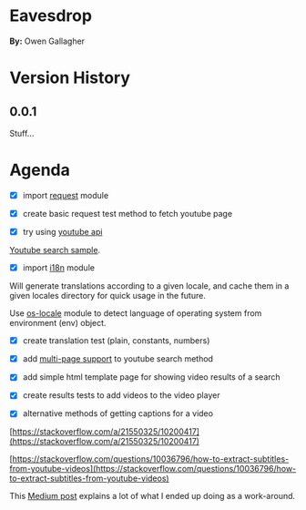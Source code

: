 # Eavesdrop

__By:__ Owen Gallagher

# Version History

## 0.0.1

Stuff...

# Agenda

- [x] import [request](https://github.com/request/request) module

- [x] create basic request test method to fetch youtube page

- [x] try using [youtube api](https://developers.google.com/youtube/v3/docs/)

[Youtube search sample](https://github.com/googleapis/google-api-nodejs-client/blob/master/samples/youtube/search.js).

- [x] import [i18n](https://github.com/mashpie/i18n-node) module

Will generate translations according to a given locale, and cache them in a given locales directory
for quick usage in the future.

Use [os-locale](https://www.npmjs.com/package/os-locale) module to detect language of operating
system from environment (env) object.

- [x] create translation test (plain, constants, numbers)

- [x] add [multi-page support](https://developers.google.com/calendar/v3/pagination) to youtube search method

- [x] add simple html template page for showing video results of a search

- [x] create results tests to add videos to the video player

- [x] alternative methods of getting captions for a video

[https://stackoverflow.com/a/21550325/10200417](https://stackoverflow.com/a/21550325/10200417)

[https://stackoverflow.com/questions/10036796/how-to-extract-subtitles-from-youtube-videos](https://stackoverflow.com/questions/10036796/how-to-extract-subtitles-from-youtube-videos)

This [Medium post](https://medium.com/@cafraser/how-to-download-public-youtube-captions-in-xml-b4041a0f9352)
explains a lot of what I ended up doing as a work-around.